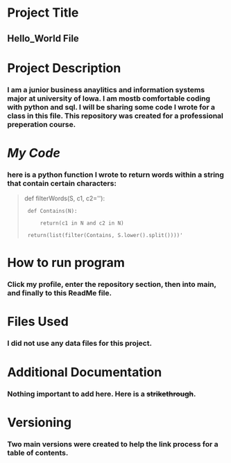 # Project Title
## **Hello_World File**

# Project Description
### I am a junior business anaylitics and information systems major at university of Iowa. I am mostb comfortable coding with python and sql. I will be sharing some code I wrote for a class in this file. This repository was created for a professional preperation course.

# *My Code*
### here is a python function I wrote to return words within a string that contain certain characters:

>  def filterWords(S, c1, c2=''):
> 
>      def Contains(N):
>      
>          return(c1 in N and c2 in N)
>          
>      return(list(filter(Contains, S.lower().split())))'

# How to run program
### Click my profile, enter the repository section, then into main, and finally to this ReadMe file.

# Files Used
### I did not use any data files for this project.

# Additional Documentation
### Nothing important to add here. Here is a ~~strikethrough~~.

# Versioning
### Two main versions were created to help the link process for a table of contents.
